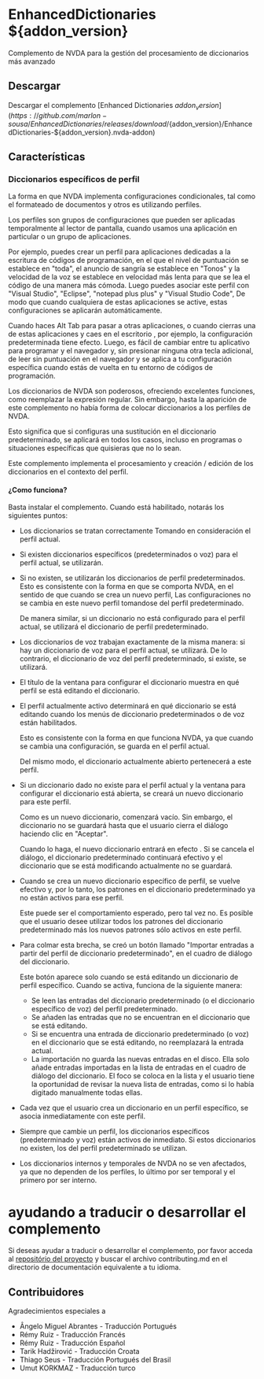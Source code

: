 # EnhancedDictionaries ${addon_version}
Complemento de NVDA para la gestión del procesamiento de diccionarios más avanzado

## Descargar
Descargar el complemento [Enhanced Dictionaries ${addon_version}](https://github.com/marlon-sousa/EnhancedDictionaries/releases/download/${addon_version}/EnhancedDictionaries-${addon_version}.nvda-addon)

## Características

### Diccionarios específicos de perfil
La forma en que NVDA implementa configuraciones condicionales, tal como  el formateado de documentos y otros es utilizando perfiles.

Los perfiles son grupos de configuraciones que pueden ser aplicadas temporalmente al lector de pantalla, cuando usamos una aplicación en particular o un grupo de aplicaciones.

Por ejemplo, puedes  crear un perfil para aplicaciones dedicadas a la escritura de códigos de programación, en el que el nivel de puntuación se establece en "toda", el anuncio de sangría se establece en "Tonos" y la velocidad de la voz  se establece en velocidad más lenta para que se lea el código de una manera más cómoda. Luego puedes asociar este perfil con "Visual Studio", "Eclipse", "notepad plus plus" y "Visual Studio Code", De modo que cuando cualquiera de estas aplicaciones se active, estas configuraciones se aplicarán automáticamente.

Cuando haces Alt Tab para pasar a otras aplicaciones, o cuando cierras una de estas aplicaciones y caes en el escritorio , por ejemplo, la configuración  predeterminada tiene efecto. Luego, es fácil de cambiar entre  tu aplicativo para programar y el navegador y, sin presionar ninguna otra tecla adicional, de leer sin puntuación en el navegador y se aplica a tu configuración específica cuando estás de vuelta en    tu entorno de códigos de programación.

Los diccionarios de NVDA son poderosos, ofreciendo excelentes funciones, como reemplazar la expresión regular. Sin embargo, hasta la aparición de  este complemento no había  forma de colocar diccionarios a los perfiles de NVDA.

Esto significa que si configuras una sustitución en el diccionario predeterminado, se aplicará en todos los casos, incluso en programas o situaciones específicas que quisieras que no lo sean.

Este complemento implementa el procesamiento y creación / edición de los diccionarios en el contexto del perfil.

#### ¿Como funciona?

Basta instalar el complemento. Cuando está habilitado, notarás los siguientes puntos:

* Los diccionarios se tratan correctamente Tomando en consideración el perfil actual.
* Si existen diccionarios específicos (predeterminados o voz) para el perfil actual, se utilizarán.
* Si no existen, se utilizarán los diccionarios de perfil predeterminados. Esto es consistente con la forma en que se comporta NVDA, en el sentido de que cuando se crea un nuevo perfil, Las configuraciones no se  cambia en este nuevo perfil tomandose del perfil predeterminado.

    De manera similar, si un diccionario no está configurado para el perfil actual, se utilizará el diccionario de perfil predeterminado.

* Los diccionarios de voz trabajan exactamente de la misma manera: si hay un diccionario de voz para el perfil actual, se utilizará. De lo contrario, el diccionario de  voz del perfil predeterminado, si existe, se utilizará.
* El título de la ventana para configurar el diccionario muestra en qué perfil se está editando el diccionario.
* El perfil actualmente activo determinará en qué diccionario  se está editando cuando los menús de diccionario predeterminados o de voz están habilitados.

    Esto es consistente con la forma en que funciona NVDA, ya que cuando se cambia una configuración, se guarda en el perfil actual.

    Del mismo modo, el diccionario actualmente abierto pertenecerá a este perfil.

* Si un diccionario dado no existe para el perfil actual y la ventana para configurar el diccionario está abierta, se creará un nuevo diccionario para este perfil.

    Como es un nuevo diccionario, comenzará vacío. Sin embargo, el diccionario no se guardará hasta que el usuario cierra el diálogo haciendo clic en "Aceptar".

    Cuando lo haga, el nuevo diccionario entrará en efecto . Si se cancela el diálogo, el diccionario predeterminado continuará efectivo y el diccionario que se está modificando actualmente no se guardará.

* Cuando se crea un nuevo diccionario específico de perfil, se vuelve efectivo y, por lo tanto, los patrones en el diccionario predeterminado ya no están activos para ese perfil.

    Este puede ser el comportamiento esperado, pero tal vez no. Es posible que el usuario  desee utilizar todos los patrones del diccionario  predeterminado más los nuevos patrones sólo activos en este perfil.

* Para colmar esta brecha, se creó un botón llamado "Importar entradas a partir del perfil de diccionario predeterminado", en el cuadro de diálogo del diccionario.

    Este botón aparece solo cuando se está editando un diccionario de perfil específico. Cuando se activa, funciona de la siguiente manera:

    - Se leen las entradas del diccionario predeterminado (o el diccionario específico de voz) del perfil predeterminado.
    - Se añaden las entradas que no se encuentran en el diccionario que se está editando.
    - Si se encuentra una entrada de diccionario predeterminado (o voz) en el diccionario que se está editando, no reemplazará la entrada actual.
    - La importación no guarda las nuevas entradas en el disco. Ella solo añade entradas importadas en la lista de entradas en el cuadro de diálogo del diccionario. El foco se coloca en la lista y el usuario tiene la oportunidad de revisar la nueva lista de entradas, como si lo había digitado manualmente todas ellas.

* Cada vez que el usuario crea un diccionario en un perfil específico, se asocia inmediatamente con este perfil.
* Siempre que cambie un perfil, los diccionarios específicos (predeterminado y voz) están activos de inmediato. Si estos diccionarios no existen, los del perfil predeterminado se utilizan.
* Los diccionarios internos y temporales de NVDA no se ven afectados, ya que no dependen de los perfiles, lo último por ser temporal y el primero por ser interno.

# ayudando a traducir o desarrollar el complemento

Si deseas ayudar a traducir o desarrollar el complemento, por favor  acceda al [repositório del proyecto](https://github.com/marlon-sousa/EnhancedDictionaries) y buscar el archivo contributing.md en el directorio de documentación equivalente a tu idioma.

## Contribuidores

Agradecimientos especiales a

* Ângelo Miguel Abrantes - Traducción Portugués
* Rémy Ruiz - Traducción Francés
* Rémy Ruiz - Traducción Español
* Tarik Hadžirović - Traducción Croata
*  Thiago Seus - Traducción Portugués del Brasil
* Umut KORKMAZ - Traducción turco
